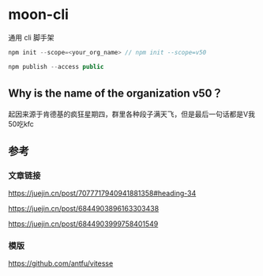 # moon-cli

通用 cli 脚手架

```js
npm init --scope=<your_org_name> // npm init --scope=v50 

npm publish --access public
```

## Why is the name of the organization v50？

起因来源于肯德基的疯狂星期四，群里各种段子满天飞，但是最后一句话都是V我50吃kfc

## 参考

### 文章链接

<https://juejin.cn/post/7077717940941881358#heading-34>

<https://juejin.cn/post/6844903896163303438>

<https://juejin.cn/post/6844903999758401549>

### 模版

<https://github.com/antfu/vitesse>
